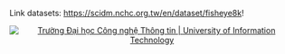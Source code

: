 Link datasets: https://scidm.nchc.org.tw/en/dataset/fisheye8k!



<p align="center">
  <a href="https://www.uit.edu.vn/" title="Trường Đại học Công nghệ Thông tin" style="border: 5;">
    <img src="![Uploading image.png…]()
" alt="Trường Đại học Công nghệ Thông tin | University of Information Technology">
  </a>
</p>

